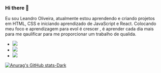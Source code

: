 ### Hi there 👋

 Eu sou  Leandro Oliveira, atualmente estou aprendendo e criando projetos em HTML, CSS e iniciando aprendizado de JavaScript  e  React. Colocando meu foco e aprendizagem
 para  evol é crescer ,     é aprender cada dia mais para me qaulificar para me proporcionar um trabalho de qualida.
 
 
 
 
 - <img src="https://img.shields.io/badge/HTML5-E34F26?style=for-the-badge&logo=html5&logoColor=white" >

- <img src="https://img.shields.io/badge/CSS3-1572B6?style=for-the-badge&logo=css3&logoColor=white" />  

- <img src="https://img.shields.io/badge/JavaScript-323330?style=for-the-badge&logo=javascript&logoColor=F7DF1E">

[![Anurag's GitHub stats-Dark](https://github-readme-stats.vercel.app/api?username=LeandroOliveiraZks&show_icons=true&theme=dark#gh-dark-mode-only)](https://github.com/anuraghazra/github-readme-stats#gh-dark-mode-only)


